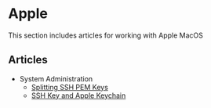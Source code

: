 # Apple

This section includes articles for working with Apple MacOS

## Articles

- System Administration
    - [Splitting SSH PEM Keys](../Linux/SplitPemSshKeys.md)
    - [SSH Key and Apple Keychain](SSHKeychain.md)
